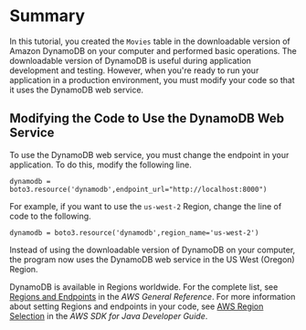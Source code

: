 # Summary<a name="GettingStarted.Python.Summary"></a>

In this tutorial, you created the `Movies` table in the downloadable version of Amazon DynamoDB on your computer and performed basic operations\. The downloadable version of DynamoDB is useful during application development and testing\. However, when you're ready to run your application in a production environment, you must modify your code so that it uses the DynamoDB web service\.

## Modifying the Code to Use the DynamoDB Web Service<a name="GettingStarted.Python.Summary.MovingToDDB"></a>

To use the DynamoDB web service, you must change the endpoint in your application\. To do this, modify the following line.

```
dynamodb = boto3.resource('dynamodb',endpoint_url="http://localhost:8000") 
```

For example, if you want to use the `us-west-2` Region, change the line of code to the following.

```
dynamodb = boto3.resource('dynamodb',region_name='us-west-2') 
```

Instead of using the downloadable version of DynamoDB on your computer, the program now uses the DynamoDB web service in the US West \(Oregon\) Region\.

DynamoDB is available in Regions worldwide\. For the complete list, see [Regions and Endpoints](http://docs.aws.amazon.com/general/latest/gr/rande.html) in the *AWS General Reference*\. For more information about setting Regions and endpoints in your code, see [AWS Region Selection](http://docs.aws.amazon.com/sdk-for-java/v1/developer-guide/java-dg-region-selection.html) in the *AWS SDK for Java Developer Guide*\.

